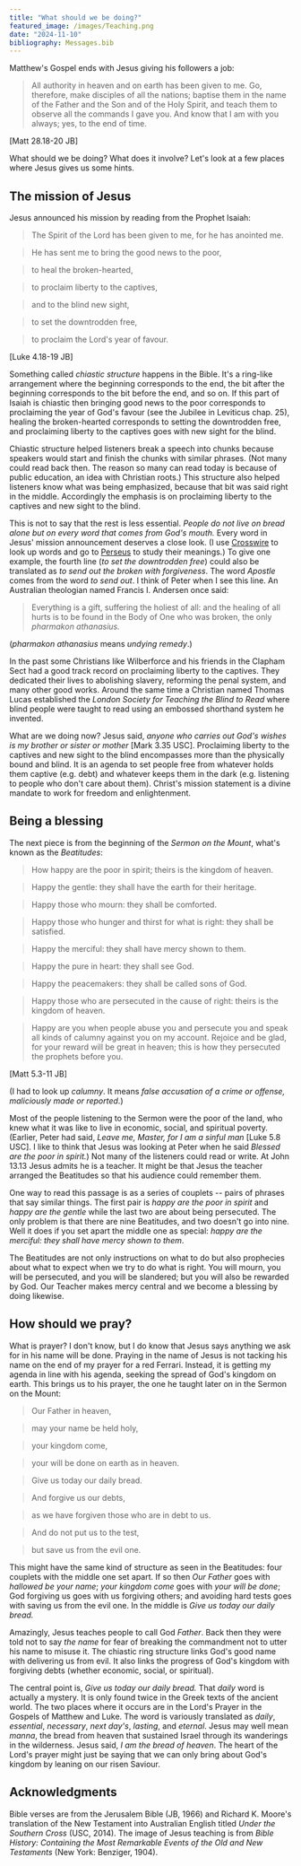 ```yaml
---
title: "What should we be doing?"
featured_image: /images/Teaching.png
date: "2024-11-10"
bibliography: Messages.bib
---
```


Matthew's Gospel ends with Jesus giving his followers a job:

> All authority in heaven and on earth has been given to me. Go, therefore, make disciples of all the nations; baptise them in the name of the Father and the Son and of the Holy Spirit, and teach them to observe all the commands I gave you. And know that I am with you always; yes, to the end of time.

[Matt 28.18-20 JB]

What should we be doing? What does it involve? Let's look at a few places where Jesus gives us some hints.

## The mission of Jesus

Jesus announced his mission by reading from the Prophet Isaiah:

> The Spirit of the Lord has been given to me, for he has anointed me.

> He has sent me to bring the good news to the poor,

> to heal the broken-hearted,

> to proclaim liberty to the captives,

> and to the blind new sight,

> to set the downtrodden free,

> to proclaim the Lord's year of favour.

[Luke 4.18-19 JB]

Something called *chiastic structure* happens in the Bible. It's a ring-like arrangement where the beginning corresponds to the end, the bit after the beginning corresponds to the bit before the end, and so on. If this part of Isaiah is chiastic then bringing good news to the poor corresponds to proclaiming the year of God's favour (see the Jubilee in Leviticus chap. 25), healing the broken-hearted corresponds to setting the downtrodden free, and proclaiming liberty to the captives goes with new sight for the blind. 

Chiastic structure helped listeners break a speech into chunks because speakers would start and finish the chunks with similar phrases. (Not many could read back then. The reason so many can read today is because of public education, an idea with Christian roots.) This structure also helped listeners know what was being emphasized, because that bit was said right in the middle. Accordingly the emphasis is on proclaiming liberty to the captives and new sight to the blind.

This is not to say that the rest is less essential. *People do not live on bread alone but on every word that comes from God's mouth.* Every word in Jesus' mission announcement deserves a close look. (I use [Crosswire](https://www.crosswire.org/study/parallelstudy.jsp?key=Luke+4%3A18#cv) to look up words and go to [Perseus](https://www.perseus.tufts.edu/hopper/morph?l=afesin&la=greek#lexicon) to study their meanings.) To give one example, the fourth line (*to set the downtrodden free*) could also be translated as *to send out the broken with forgiveness*. The word *Apostle* comes from the word *to send out*. I think of Peter when I see this line. An Australian theologian named Francis I. Andersen once said:

> Everything is a gift, suffering the holiest of all: and the healing of all hurts is to be found in the Body of One who was broken, the only *pharmakon athanasius.*

(*pharmakon athanasius* means *undying remedy*.)

In the past some Christians like Wilberforce and his friends in the Clapham Sect had a good track record on proclaiming liberty to the captives. They dedicated their lives to abolishing slavery, reforming the penal system, and many other good works. Around the same time a Christian named Thomas Lucas established the *London Society for Teaching the Blind to Read* where blind people were taught to read using an embossed shorthand system he invented.

What are we doing now? Jesus said, *anyone who carries out God's wishes is my brother or sister or mother* [Mark 3.35 USC]. Proclaiming liberty to the captives and new sight to the blind encompasses more than the physically bound and blind. It is an agenda to set people free from whatever holds them captive (e.g. debt) and whatever keeps them in the dark (e.g. listening to people who don't care about them). Christ's mission statement is a divine mandate to work for freedom and enlightenment.

## Being a blessing

The next piece is from the beginning of the *Sermon on the Mount*, what's known as the *Beatitudes*:

> How happy are the poor in spirit; theirs is the kingdom of heaven.

> Happy the gentle: they shall have the earth for their heritage.

> Happy those who mourn: they shall be comforted.

> Happy those who hunger and thirst for what is right: they shall be satisfied.

> Happy the merciful: they shall have mercy shown to them.

> Happy the pure in heart: they shall see God.

> Happy the peacemakers: they shall be called sons of God.

> Happy those who are persecuted in the cause of right: theirs is the kingdom of heaven.

> Happy are you when people abuse you and persecute you and speak all kinds of calumny against you on my account. Rejoice and be glad, for your reward will be great in heaven; this is how they persecuted the prophets before you.

[Matt 5.3-11 JB]

(I had to look up *calumny*. It means *false accusation of a crime or offense, maliciously made or reported*.)

Most of the people listening to the Sermon were the poor of the land, who knew what it was like to live in economic, social, and spiritual poverty. (Earlier, Peter had said, *Leave me, Master, for I am a sinful man* [Luke 5.8 USC]. I like to think that Jesus was looking at Peter when he said *Blessed are the poor in spirit.*) Not many of the listeners could read or write. At John 13.13 Jesus admits he is a teacher. It might be that Jesus the teacher arranged the Beatitudes so that his audience could remember them.

One way to read this passage is as a series of couplets -- pairs of phrases that say similar things. The first pair is *happy are the poor in spirit* and *happy are the gentle* while the last two are about being persecuted. The only problem is that there are nine Beatitudes, and two doesn't go into nine. Well it does if you set apart the middle one as special: *happy are the merciful: they shall have mercy shown to them*.

The Beatitudes are not only instructions on what to do but also prophecies about what to expect when we try to do what is right. You will mourn, you will be persecuted, and you will be slandered; but you will also be rewarded by God. Our Teacher makes mercy central and we become a blessing by doing likewise.

## How should we pray?

What is prayer? I don't know, but I do know that Jesus says anything we ask for in his name will be done. Praying in the name of Jesus is not tacking his name on the end of my prayer for a red Ferrari. Instead, it is getting my agenda in line with his agenda, seeking the spread of God's kingdom on earth. This brings us to his prayer, the one he taught later on in the Sermon on the Mount:

> Our Father in heaven,

> may your name be held holy,

> your kingdom come,

> your will be done on earth as in heaven.

> Give us today our daily bread.

> And forgive us our debts,

> as we have forgiven those who are in debt to us.

> And do not put us to the test,

> but save us from the evil one.

This might have the same kind of structure as seen in the Beatitudes: four couplets with the middle one set apart. If so then *Our Father* goes with *hallowed be your name*; *your kingdom come* goes with *your will be done*; God forgiving us goes with us forgiving others; and avoiding hard tests goes with saving us from the evil one. In the middle is *Give us today our daily bread.*

Amazingly, Jesus teaches people to call God *Father*. Back then they were told not to say *the name* for fear of breaking the commandment not to utter his name to misuse it. The chiastic ring structure links God's good name with delivering us from evil. It also links the progress of God's kingdom with forgiving debts (whether economic, social, or spiritual).

The central point is, *Give us today our daily bread.* That *daily* word is actually a mystery. It is only found twice in the Greek texts of the ancient world. The two places where it occurs are in the Lord's Prayer in the Gospels of Matthew and Luke. The word is variously translated as *daily*, *essential*, *necessary*, *next day's*, *lasting*, and *eternal*. Jesus may well mean *manna*, the bread from heaven that sustained Israel through its wanderings in the wilderness. Jesus said, *I am the bread of heaven*. The heart of the Lord's prayer might just be saying that we can only bring about God's kingdom by leaning on our risen Saviour.

## Acknowledgments

Bible verses are from the Jerusalem Bible (JB, 1966) and Richard K. Moore's translation of the New Testament into Australian English titled *Under the Southern Cross* (USC, 2014). The image of Jesus teaching is from *Bible History: Containing the Most Remarkable Events of the Old and New Testaments* (New York: Benziger, 1904).
